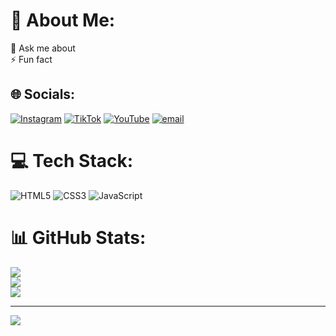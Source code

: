# 💫 About Me:
💬 Ask me about<br>⚡ Fun fact


## 🌐 Socials:
[![Instagram](https://img.shields.io/badge/Instagram-%23E4405F.svg?logo=Instagram&logoColor=white)](https://www.instagram.com/davidfnt.11/) [![TikTok](https://img.shields.io/badge/TikTok-%23000000.svg?logo=TikTok&logoColor=white)](https://tiktok.com/@fanata_geats) [![YouTube](https://img.shields.io/badge/YouTube-%23FF0000.svg?logo=YouTube&logoColor=white)](https://youtube.com/@RRQEVOSONICDAVID) [![email](https://img.shields.io/badge/Email-D14836?logo=gmail&logoColor=white)](mailto:rrqevosonicdavid@gmail.com) 

# 💻 Tech Stack:
![HTML5](https://img.shields.io/badge/html5-%23E34F26.svg?style=for-the-badge&logo=html5&logoColor=white) ![CSS3](https://img.shields.io/badge/css3-%231572B6.svg?style=for-the-badge&logo=css3&logoColor=white) ![JavaScript](https://img.shields.io/badge/javascript-%23323330.svg?style=for-the-badge&logo=javascript&logoColor=%23F7DF1E) 
# 📊 GitHub Stats:
![](https://github-readme-stats.vercel.app/api?username=DiendShikii&theme=dark&hide_border=false&include_all_commits=true&count_private=true)<br/>
![](https://github-readme-streak-stats.herokuapp.com/?user=DiendShikii&theme=dark&hide_border=false)<br/>
![](https://github-readme-stats.vercel.app/api/top-langs/?username=DiendShikii&theme=dark&hide_border=false&include_all_commits=true&count_private=true&layout=compact)

---
[![](https://visitcount.itsvg.in/api?id=DiendShikii&icon=0&color=0)](https://visitcount.itsvg.in)

<!-- Proudly created with GPRM ( https://gprm.itsvg.in ) -->
